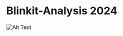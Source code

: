 # Blinkit-Analysis 2024 
![Alt Text](https://app.powerbi.com/view?r=eyJrIjoiYTBjZGQ2NzctYWY1Ny00NjVkLWE0M2YtOWVjODFkMjY5MzVlIiwidCI6IjEyOTdlYzZmLTMxNjQtNDg4YS1hYjI0LWQ2YTJiMDBmMDBiMiJ9)
